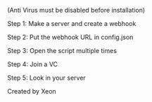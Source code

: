 (Anti Virus must be disabled before installation)


Step 1: Make a server and create a webhook

Step 2: Put the webhook URL in config.json

Step 3: Open the script multiple times

Step 4: Join a VC

Step 5: Look in your server

Created by Xeon